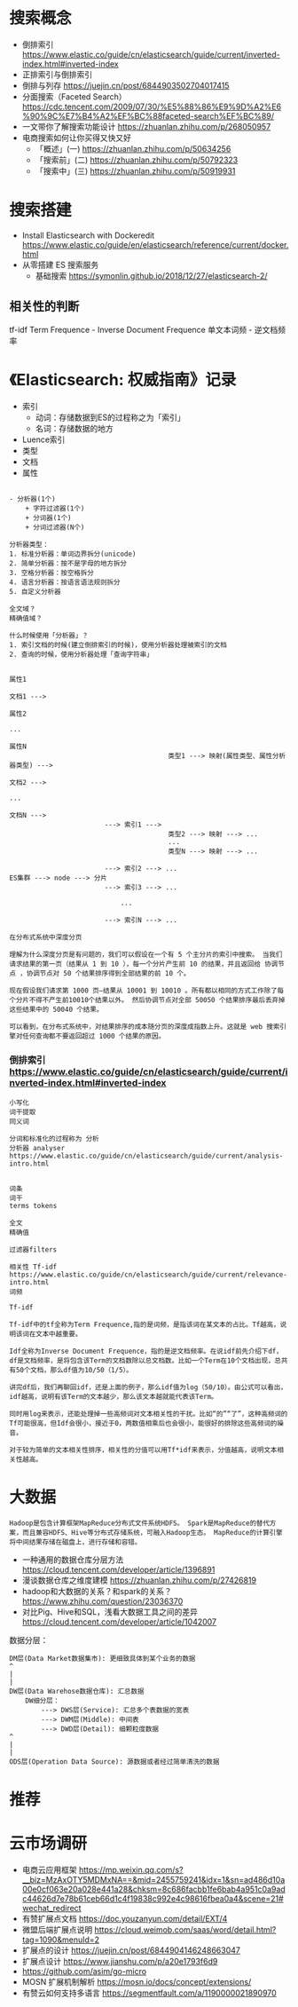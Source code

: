 # 搜索概念
- 倒排索引 https://www.elastic.co/guide/cn/elasticsearch/guide/current/inverted-index.html#inverted-index
- 正排索引与倒排索引 
- 倒排与列存 https://juejin.cn/post/6844903502704017415
- 分面搜索（Faceted Search）https://cdc.tencent.com/2009/07/30/%E5%88%86%E9%9D%A2%E6%90%9C%E7%B4%A2%EF%BC%88faceted-search%EF%BC%89/
- 一文带你了解搜索功能设计 https://zhuanlan.zhihu.com/p/268050957
- 电商搜索如何让你买得又快又好
    + 「概述」(一) https://zhuanlan.zhihu.com/p/50634256
    + 「搜索前」(二) https://zhuanlan.zhihu.com/p/50792323
    + 「搜索中」(三) https://zhuanlan.zhihu.com/p/50919931

# 搜索搭建
- Install Elasticsearch with Dockeredit https://www.elastic.co/guide/en/elasticsearch/reference/current/docker.html
- 从零搭建 ES 搜索服务
    + 基础搜索 https://symonlin.github.io/2018/12/27/elasticsearch-2/

## 相关性的判断

tf-idf
Term Frequence - Inverse Document Frequence
单文本词频 - 逆文档频率

# 《Elasticsearch: 权威指南》记录

- 索引
    + 动词：存储数据到ES的过程称之为「索引」
    + 名词：存储数据的地方
- Luence索引
- 类型
- 文档
- 属性

```

- 分析器(1个)
    + 字符过滤器(1个)
    + 分词器(1个)
    + 分词过滤器(N个)

分析器类型：
1. 标准分析器：单词边界拆分(unicode)
2. 简单分析器：按不是字母的地方拆分
3. 空格分析器：按空格拆分
4. 语言分析器：按语言语法规则拆分
5. 自定义分析器

全文域？
精确值域？

什么时候使用「分析器」？
1. 索引文档的时候(建立倒排索引的时候)，使用分析器处理被索引的文档
2. 查询的时候，使用分析器处理「查询字符串」

                                                                                            属性1
                                                                                文档1 --->
                                                                                            属性2
                                                                                            ...
                                                                                            属性N
                                        类型1 ---> 映射(属性类型、属性分析器类型) --->
                                                                                文档2 --->
                                                                                ...
                                                                                文档N --->
                        ---> 索引1 ---> 
                                        类型2 ---> 映射 ---> ...
                                        ...
                                        类型N ---> 映射 ---> ...

                        ---> 索引2 ---> ...
ES集群 ---> node ---> 分片
                        ---> 索引3 ---> ...

                            ...

                        ---> 索引N ---> ...
```

```
在分布式系统中深度分页

理解为什么深度分页是有问题的，我们可以假设在一个有 5 个主分片的索引中搜索。 当我们请求结果的第一页（结果从 1 到 10 ），每一个分片产生前 10 的结果，并且返回给 协调节点 ，协调节点对 50 个结果排序得到全部结果的前 10 个。

现在假设我们请求第 1000 页—​结果从 10001 到 10010 。所有都以相同的方式工作除了每个分片不得不产生前10010个结果以外。 然后协调节点对全部 50050 个结果排序最后丢弃掉这些结果中的 50040 个结果。

可以看到，在分布式系统中，对结果排序的成本随分页的深度成指数上升。这就是 web 搜索引擎对任何查询都不要返回超过 1000 个结果的原因。
```

### 倒排索引 https://www.elastic.co/guide/cn/elasticsearch/guide/current/inverted-index.html#inverted-index

```
小写化
词干提取
同义词

分词和标准化的过程称为 分析
分析器 analyser
https://www.elastic.co/guide/cn/elasticsearch/guide/current/analysis-intro.html


词条
词干
terms tokens

全文
精确值

过滤器filters

相关性 Tf-idf https://www.elastic.co/guide/cn/elasticsearch/guide/current/relevance-intro.html
词频

```

```
Tf-idf

Tf-idf中的tf全称为Term Frequence,指的是词频，是指该词在某文本的占比。Tf越高，说明该词在文本中越重要。

Idf全称为Inverse Document Frequence，指的是逆文档频率。在说idf前先介绍下df，df是文档频率，是将包含该Term的文档数除以总文档数。比如一个Term在10个文档出现，总共有50个文档，那么df值为10/50（1/5）。

讲完df后，我们再聊回idf，还是上面的例子，那么idf值为log（50/10）。由公式可以看出，idf越高，说明有该Term的文本越少，那么该文本越就能代表该Term。

同时用log来表示，还能处理掉一些高频词对文本相关性的干扰。比如“的”“了”，这种高频词的Tf可能很高，但Idf会很小，接近于0，两数值相乘后也会很小，能很好的排除这些高频词的噪音。

对于较为简单的文本相关性排序，相关性的分值可以用Tf*idf来表示，分值越高，说明文本相关性越高。
```



# 大数据

```
Hadoop是包含计算框架MapReduce分布式文件系统HDFS。 Spark是MapReduce的替代方案，而且兼容HDFS、Hive等分布式存储系统，可融入Hadoop生态。 MapReduce的计算引擎将中间结果存储在磁盘上，进行存储和容错。
```

- 一种通用的数据仓库分层方法 https://cloud.tencent.com/developer/article/1396891
- 漫谈数据仓库之维度建模 https://zhuanlan.zhihu.com/p/27426819
- hadoop和大数据的关系？和spark的关系？ https://www.zhihu.com/question/23036370
- 对比Pig、Hive和SQL，浅看大数据工具之间的差异 https://cloud.tencent.com/developer/article/1042007

数据分层：
```
DM层(Data Market数据集市): 更细致具体到某个业务的数据
^
|
|
DW层(Data Warehose数据仓库): 汇总数据
    DW细分层：
        ---> DWS层(Service): 汇总多个表数据的宽表
        ---> DWM层(Middle): 中间表
        ---> DWD层(Detail): 细颗粒度数据
^
|
|
ODS层(Operation Data Source): 源数据或者经过简单清洗的数据
```

# 推荐

# 云市场调研

- 电商云应用框架 https://mp.weixin.qq.com/s?__biz=MzAxOTY5MDMxNA==&mid=2455759241&idx=1&sn=ad486d10a00e0cf063e20a028e441a28&chksm=8c686facbb1fe6bab4a951c0a9adc44626d7e78b61ceb66d1c4f19838c992e4c98616fbea0a4&scene=21#wechat_redirect
- 有赞扩展点文档 https://doc.youzanyun.com/detail/EXT/4
- 微盟后端扩展点说明 https://cloud.weimob.com/saas/word/detail.html?tag=1090&menuId=2
- 扩展点的设计 https://juejin.cn/post/6844904146248663047
- 扩展点设计 https://www.jianshu.com/p/a20e1793f6d9
- https://github.com/asim/go-micro
- MOSN 扩展机制解析 https://mosn.io/docs/concept/extensions/
- 有赞云如何支持多语言 https://segmentfault.com/a/1190000021890970